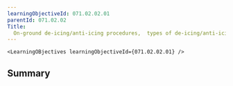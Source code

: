 ```yaml
---
learningObjectiveId: 071.02.02.01
parentId: 071.02.02
Title:
  On-ground de-icing/anti-icing procedures,  types of de-icing/anti-icing fluids
---
```


```tsx eval
<LearningOBjectives learningObjectiveId={071.02.02.01} />
```

## Summary
